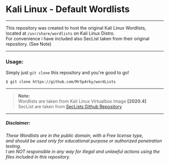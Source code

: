 # Kali Linux - Default Wordlists

---

This repository was created to host the original Kali Linux Wordlists,  
located at `/usr/share/wordlists` on Kali Linux Distro.  
For convenience i have included also SecList taken from their original repository. (See Note)

---

### Usage:

Simply just `git clone` this repository and you're good to go!

```
$ git clone https://github.com/Mr5p4rky/wordLists
```

---

>**Note:**  
Wordlists are taken from Kali Linux Virtualbox Image **[2020.4]**  
SecList are taken from [SecLists Github Repository](https://github.com/danielmiessler/SecLists)

---

##### Disclaimer:
*These Wordlists are in the public domain, with a Free license type,  
and should be used only for educational purpose or authorized penetration testing.    
I am NOT responsible in any way for illegal and unlawful actions using the files included in this repository.*
